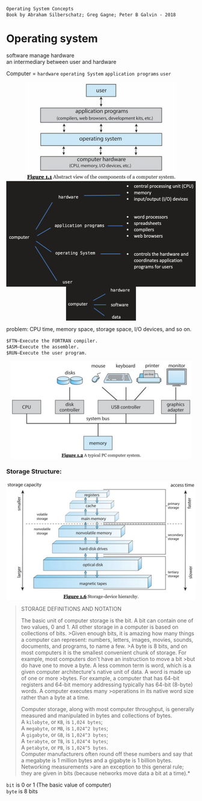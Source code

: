     Operating System Concepts
    Book by Abraham Silberschatz; Greg Gagne; Peter B Galvin - 2018

#   Operating system

software manage hardware  
an intermediary between user and hardware  

Computer = `hardware` `operating System` `application programs` `user`
<div  align="center" width = auto height = auto >    
<img src="ExtraFiles/PhotoFiles/OperaterSystemFigure1-1.png" width = "400" align=center />
</div>

<div  align="center" >    
<img src="ExtraFiles/PhotoFiles/self1.2.png" height = "280" align=center />
</div> 
<div  align="center" >   
<img src="ExtraFiles/PhotoFiles/self1.1.png"height = "90" align=center />
</div> 

problem: CPU time, memory space, storage space, I/O devices, and so on.

```
$FTN—Execute the FORTRAN compiler.  
$ASM—Execute the assembler.  
$RUN—Execute the user program. 
```

<div  align="center">  
<img src="ExtraFiles/PhotoFiles/OperaterSystemFigure1-3.png" height = "260" align=center />
</div> 

###  Storage Structure: 
<div  align="center" width = auto > 
<img src="ExtraFiles/PhotoFiles/OperaterSystemFigure1-2.png" width = "620" align=center />
</div>  

>STORAGE DEFINITIONS AND NOTATION
>
>The basic unit of computer storage is the bit. A bit can contain one of two values, 0 and 1. All other storage in a computer is based on collections of bits. >Given enough bits, it is amazing how many things a computer can represent: numbers, letters, images, movies, sounds, documents, and programs, to name a few. >A byte is 8 bits, and on most computers it is the smallest convenient chunk of storage. For example, most computers don't have an instruction to move a bit >but do have one to move a byte. A less common term is word, which is a given computer architecture's native unit of data. A word is made up of one or more >bytes. For example, a computer that has 64-bit registers and 64-bit memory addressing typically has 64-bit (8-byte) words. A computer executes many >operations in its native word size rather than a byte at a time.
>
>Computer storage, along with most computer throughput, is generally measured and manipulated in bytes and collections of bytes.   
>A `kilobyte`, or `KB`, is `1,024 bytes`;  
>A `megabyte`, or `MB`, is `1,024^2 bytes`;   
>A `gigabyte`, or `GB`, is `1,024^3 bytes`;  
>A `terabyte`, or `TB`, is `1,024^4 bytes`;   
>A `petabyte`, or `PB`, is `1,024^5 bytes`.   
>Computer manufacturers often round off these numbers and say that a megabyte is 1 million bytes and a gigabyte is 1 billion bytes. Networking measurements >are an exception to this general rule; they are given in bits (because networks move data a bit at a time).*

`bit` is 0 or 1 (The basic value of computer)  
`byte` is 8 bits

